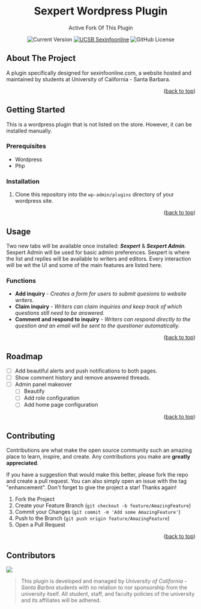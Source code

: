 <a name="readme-top"></a>

<div align="center">
  <h1>
    Sexpert Wordpress Plugin 
    <br>
    </h1>
  <p> 
    Active Fork Of This Plugin
    <p>
  <img alt="Current Version" src="https://img.shields.io/github/v/release/dscpsyl/sexpert?style=flat&logo=wordpress&label=Version">
  <a href="https://sexinfoonline.com"><img alt="UCSB Sexinfoonline" src="https://img.shields.io/website?style=flat-square&logo=Pantheon&down_color=red&down_message=Offline&up_color=green&up_message=Online&url=https%3A%2F%2Fsexinfoonline.com&label=Website"></a>
  <img alt="GitHub License" src="https://img.shields.io/github/license/dscpsyl/sexpert?label=License">
</div>


<!-- ABOUT THE PROJECT -->
## About The Project

A plugin specifically designed for sexinfoonline.com, a website hosted and maintained by students at University of California - Santa Barbara.

<p align="right">(<a href="#readme-top">back to top</a>)</p>



<!-- GETTING STARTED -->
## Getting Started

This is a wordpress plugin that is not listed on the store. However, it can be installed manually. 

### Prerequisites

- Wordpress
- Php

### Installation

1. Clone this repository into the `wp-admin/plugins` directory of your wordpress site.

<p align="right">(<a href="#readme-top">back to top</a>)</p>



<!-- USAGE EXAMPLES -->
## Usage

Two new tabs will be available once installed: ***Sexpert*** & ***Sexpert Admin***. Sexpert Admin will be used for basic admin preferences. Sexpert is where the list and replies will be available to writers and editors. Every interaction will be wit the UI and some of the main features are listed here.

### Functions
* **Add inquiry** - *Creates a form for users to submit quesions to website writers.*
* **Claim inquiry** - *Writers can claim inquiries and keep track of which questions still need to be answered.*
* **Comment and respond to inquiry** - *Writers can respond directly to the question and an email will be sent to the questioner automatically.*

<p align="right">(<a href="#readme-top">back to top</a>)</p>


<!-- ROADMAP -->
## Roadmap

- [ ] Add beautiful alerts and push notifications to both pages.
- [ ] Show comment history and remove answered threads.
- [ ] Admin panel makeover
    - [ ] Beautify
    - [ ] Add role configuration
    - [ ] Add home page configuration

<p align="right">(<a href="#readme-top">back to top</a>)</p>



<!-- CONTRIBUTING -->
## Contributing

Contributions are what make the open source community such an amazing place to learn, inspire, and create. Any contributions you make are **greatly appreciated**.

If you have a suggestion that would make this better, please fork the repo and create a pull request. You can also simply open an issue with the tag "enhancement".
Don't forget to give the project a star! Thanks again!

1. Fork the Project
2. Create your Feature Branch (`git checkout -b feature/AmazingFeature`)
3. Commit your Changes (`git commit -m 'Add some AmazingFeature'`)
4. Push to the Branch (`git push origin feature/AmazingFeature`)
5. Open a Pull Request

<p align="right">(<a href="#readme-top">back to top</a>)</p>



## Contributors
<a href="https://github.com/dscpsyl/sexpert/graphs/contributors">
  <img src="https://contrib.rocks/image?repo=dscpsyl/sexpert" />
</a>


> This plugin is developed and managed by *University of California - Santa Barbra* students with no relation to nor sponsorship from the university itself. All student, staff, and faculty policies of the university and its affiliates will be adhered. 
